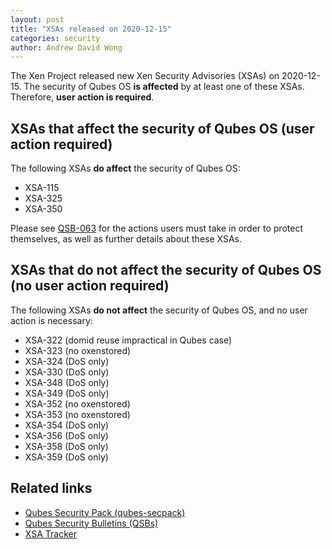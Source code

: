 ```yaml
---
layout: post
title: "XSAs released on 2020-12-15"
categories: security
author: Andrew David Wong
---
```


The Xen Project released new Xen Security Advisories (XSAs) on 2020-12-15.
The security of Qubes OS **is affected** by at least one of these XSAs.
Therefore, **user action is required**.


XSAs that affect the security of Qubes OS (user action required)
----------------------------------------------------------------

The following XSAs **do affect** the security of Qubes OS:

 - XSA-115
 - XSA-325
 - XSA-350

Please see [QSB-063](/news/2020/12/16/qsb-063/) for the actions users must take in order to protect themselves, as well as further details about these XSAs.


XSAs that do not affect the security of Qubes OS (no user action required)
--------------------------------------------------------------------------

The following XSAs **do not affect** the security of Qubes OS, and no user action is necessary:

 - XSA-322 (domid reuse impractical in Qubes case)
 - XSA-323 (no oxenstored)
 - XSA-324 (DoS only)
 - XSA-330 (DoS only)
 - XSA-348 (DoS only)
 - XSA-349 (DoS only)
 - XSA-352 (no oxenstored)
 - XSA-353 (no oxenstored)
 - XSA-354 (DoS only)
 - XSA-356 (DoS only)
 - XSA-358 (DoS only)
 - XSA-359 (DoS only)


Related links
-------------

 - [Qubes Security Pack (qubes-secpack)](/security/pack/)
 - [Qubes Security Bulletins (QSBs)](/security/bulletins/)
 - [XSA Tracker](/security/xsa/)

